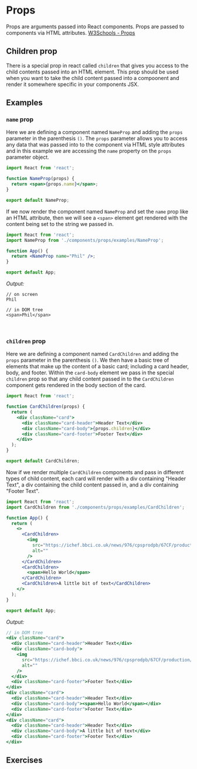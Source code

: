 # Props

Props are arguments passed into React components. Props are passed to components via HTML attributes. [W3Schools - Props](https://www.w3schools.com/react/react_props.asp)

## Children prop

There is a special prop in react called `children` that gives you access to the child contents passed into an HTML element. This prop should be used when you want to take the child content passed into a compoonent and render it somewhere specific in your components JSX.

## Examples

### `name` prop

Here we are defining a component named `NameProp` and adding the `props` parameter in the parenthesis `()`. The `props` parameter allows you to access any data that was passed into to the component via HTML style attributes and in this example we are accessing the `name` property on the `props` parameter object.

```jsx
import React from 'react';

function NameProp(props) {
  return <span>{props.name}</span>;
}

export default NameProp;
```

If we now render the component named `NameProp` and set the `name` prop like an HTML attribute, then we will see a `<span>` element get rendered with the content being set to the string we passed in.

```jsx
import React from 'react';
import NameProp from './components/props/examples/NameProp';

function App() {
  return <NameProp name="Phil" />;
}

export default App;
```

_Output:_

```
// on screen
Phil

// in DOM tree
<span>Phil</span>
```

<br>

### `children` prop

Here we are defining a component named `CardChildren` and adding the `props` parameter in the parenthesis `()`. We then have a basic tree of elements that make up the content of a basic card; including a card header, body, and footer. Within the `card-body` element we pass in the special `children` prop so that any child content passed in to the `CardChildren` component gets rendered in the body section of the card.

```jsx
import React from 'react';

function CardChildren(props) {
  return (
    <div className="card">
      <div className="card-header">Header Text</div>
      <div className="card-body">{props.children}</div>
      <div className="card-footer">Footer Text</div>
    </div>
  );
}

export default CardChildren;
```

Now if we render multiple `CardChildren` components and pass in different types of child content, each card will render with a div containing "Header Text", a div containing the child content passed in, and a div containing "Footer Text".

```jsx
import React from 'react';
import CardChildren from './components/props/examples/CardChildren';

function App() {
  return (
    <>
      <CardChildren>
        <img
          src="https://ichef.bbci.co.uk/news/976/cpsprodpb/67CF/production/_108857562_mediaitem108857561.jpg"
          alt=""
        />
      </CardChildren>
      <CardChildren>
        <span>Hello World</span>
      </CardChildren>
      <CardChildren>A little bit of text</CardChildren>
    </>
  );
}

export default App;
```

_Output:_

```jsx
// in DOM tree
<div className="card">
  <div className="card-header">Header Text</div>
  <div className="card-body">
    <img
      src="https://ichef.bbci.co.uk/news/976/cpsprodpb/67CF/production/_108857562_mediaitem108857561.jpg"
      alt=""
    />
  </div>
  <div className="card-footer">Footer Text</div>
</div>
<div className="card">
  <div className="card-header">Header Text</div>
  <div className="card-body"><span>Hello World</span></div>
  <div className="card-footer">Footer Text</div>
</div>
<div className="card">
  <div className="card-header">Header Text</div>
  <div className="card-body">A little bit of text</div>
  <div className="card-footer">Footer Text</div>
</div>
```

## Exercises
